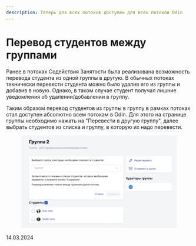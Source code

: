 ```yaml
---
description: Теперь для всех потоков доступен для всех потоков Odin
---
```


# Перевод студентов между группами

Ранее в потоках Содействия Занятости была реализована возможность перевода студента из одной группы в другую. В обычных потоках технически перевести студента можно было удалив его из группы и добавив в новую. Однако, в таком случае студент получал лишние уведомления об удалении/добавлении в группу.

Таким образом перевод студентов из группы в группу в рамках потоках стал доступен абсолютно всем потокам в Odin. Для этого на странице группы необходимо нажать на "Перевести в другую группу", далее выбрать студентов из списка и группу, в которую их надо перевести.

<figure><img src="../../.gitbook/assets/image (80).png" alt=""><figcaption></figcaption></figure>

14.03.2024
